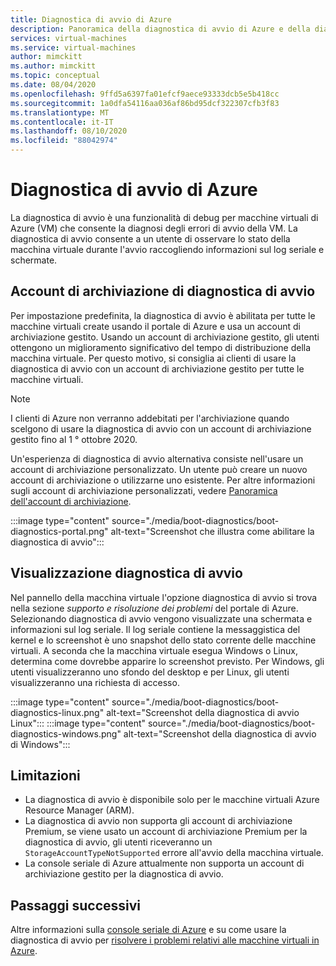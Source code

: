 ```yaml
---
title: Diagnostica di avvio di Azure
description: Panoramica della diagnostica di avvio di Azure e della diagnostica di avvio gestito
services: virtual-machines
ms.service: virtual-machines
author: mimckitt
ms.author: mimckitt
ms.topic: conceptual
ms.date: 08/04/2020
ms.openlocfilehash: 9ffd5a6397fa01efcf9aece93333dcb5e5b418cc
ms.sourcegitcommit: 1a0dfa54116aa036af86bd95dcf322307cfb3f83
ms.translationtype: MT
ms.contentlocale: it-IT
ms.lasthandoff: 08/10/2020
ms.locfileid: "88042974"
---
```

# <a name="azure-boot-diagnostics"></a>Diagnostica di avvio di Azure

La diagnostica di avvio è una funzionalità di debug per macchine virtuali di Azure (VM) che consente la diagnosi degli errori di avvio della VM. La diagnostica di avvio consente a un utente di osservare lo stato della macchina virtuale durante l'avvio raccogliendo informazioni sul log seriale e schermate.

## <a name="boot-diagnostics-storage-account"></a>Account di archiviazione di diagnostica di avvio
Per impostazione predefinita, la diagnostica di avvio è abilitata per tutte le macchine virtuali create usando il portale di Azure e usa un account di archiviazione gestito. Usando un account di archiviazione gestito, gli utenti ottengono un miglioramento significativo del tempo di distribuzione della macchina virtuale. Per questo motivo, si consiglia ai clienti di usare la diagnostica di avvio con un account di archiviazione gestito per tutte le macchine virtuali.

> [!NOTE]
> I clienti di Azure non verranno addebitati per l'archiviazione quando scelgono di usare la diagnostica di avvio con un account di archiviazione gestito fino al 1 ° ottobre 2020.

Un'esperienza di diagnostica di avvio alternativa consiste nell'usare un account di archiviazione personalizzato. Un utente può creare un nuovo account di archiviazione o utilizzarne uno esistente. Per altre informazioni sugli account di archiviazione personalizzati, vedere [Panoramica dell'account di archiviazione](https://docs.microsoft.com/azure/storage/common/storage-account-overview).

:::image type="content" source="./media/boot-diagnostics/boot-diagnostics-portal.png" alt-text="Screenshot che illustra come abilitare la diagnostica di avvio":::

## <a name="boot-diagnostics-view"></a>Visualizzazione diagnostica di avvio
Nel pannello della macchina virtuale l'opzione diagnostica di avvio si trova nella sezione *supporto e risoluzione dei problemi* del portale di Azure. Selezionando diagnostica di avvio vengono visualizzate una schermata e informazioni sul log seriale. Il log seriale contiene la messaggistica del kernel e lo screenshot è uno snapshot dello stato corrente delle macchine virtuali. A seconda che la macchina virtuale esegua Windows o Linux, determina come dovrebbe apparire lo screenshot previsto. Per Windows, gli utenti visualizzeranno uno sfondo del desktop e per Linux, gli utenti visualizzeranno una richiesta di accesso.

:::image type="content" source="./media/boot-diagnostics/boot-diagnostics-linux.png" alt-text="Screenshot della diagnostica di avvio Linux":::
:::image type="content" source="./media/boot-diagnostics/boot-diagnostics-windows.png" alt-text="Screenshot della diagnostica di avvio di Windows":::


## <a name="limitations"></a>Limitazioni
- La diagnostica di avvio è disponibile solo per le macchine virtuali Azure Resource Manager (ARM). 
- La diagnostica di avvio non supporta gli account di archiviazione Premium, se viene usato un account di archiviazione Premium per la diagnostica di avvio, gli utenti riceveranno un `StorageAccountTypeNotSupported` errore all'avvio della macchina virtuale. 
- La console seriale di Azure attualmente non supporta un account di archiviazione gestito per la diagnostica di avvio.

## <a name="next-steps"></a>Passaggi successivi

Altre informazioni sulla [console seriale di Azure](https://docs.microsoft.com/azure/virtual-machines/troubleshooting/serial-console-overview) e su come usare la diagnostica di avvio per [risolvere i problemi relativi alle macchine virtuali in Azure](https://docs.microsoft.com/azure/virtual-machines/troubleshooting/boot-diagnostics).
